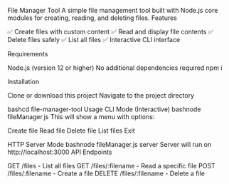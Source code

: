 File Manager Tool
A simple file management tool built with Node.js core modules for creating, reading, and deleting files.
Features

✅ Create files with custom content
✅ Read and display file contents
✅ Delete files safely
✅ List all files 
✅ Interactive CLI interface

Requirements

Node.js (version 12 or higher)
No additional dependencies required
npm i

Installation

Clone or download this project
Navigate to the project directory

bashcd file-manager-tool
Usage
CLI Mode (Interactive)
bashnode fileManager.js
This will show a menu with options:

Create file
Read file
Delete file
List files
Exit

HTTP Server Mode
bashnode fileManager.js server
Server will run on http://localhost:3000
API Endpoints

GET /files - List all files
GET /files/:filename - Read a specific file
POST /files/:filename - Create a file
DELETE /files/:filename - Delete a file


